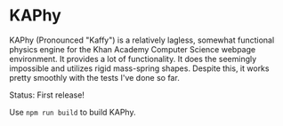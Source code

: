 # KAPhy
KAPhy (Pronounced "Kaffy") is a relatively lagless, somewhat functional physics engine for the Khan Academy Computer Science webpage environment.
It provides a lot of functionality. It does the seemingly impossible and utilizes rigid mass-spring shapes.
Despite this, it works pretty smoothly with the tests I've done so far.

Status: First release!

Use `npm run build` to build KAPhy.
